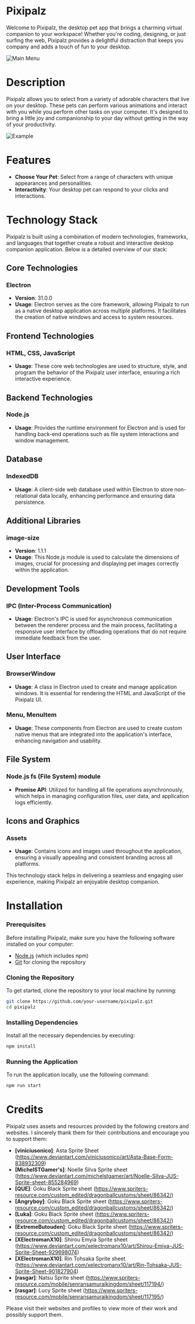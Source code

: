 # Pixipalz

Welcome to Pixipalz, the desktop pet app that brings a charming virtual companion to your workspace! Whether you're coding, designing, or just surfing the web, Pixipalz provides a delightful distraction that keeps you company and adds a touch of fun to your desktop.

![Main Menu](image.png)

# Description

Pixipalz allows you to select from a variety of adorable characters that live on your desktop. These pets can perform various animations and interact with you while you perform other tasks on your computer. It's designed to bring a little joy and companionship to your day without getting in the way of your productivity.

![Example](image-1.png)

# Features

- **Choose Your Pet**: Select from a range of characters with unique appearances and personalities.
- **Interactivity**: Your desktop pet can respond to your clicks and interactions.

# Technology Stack

Pixipalz is built using a combination of modern technologies, frameworks, and languages that together create a robust and interactive desktop companion application. Below is a detailed overview of our stack:

## Core Technologies

### Electron
- **Version**: 31.0.0
- **Usage**: Electron serves as the core framework, allowing Pixipalz to run as a native desktop application across multiple platforms. It facilitates the creation of native windows and access to system resources.

## Frontend Technologies

### HTML, CSS, JavaScript
- **Usage**: These core web technologies are used to structure, style, and program the behavior of the Pixipalz user interface, ensuring a rich interactive experience.

## Backend Technologies

### Node.js
- **Usage**: Provides the runtime environment for Electron and is used for handling back-end operations such as file system interactions and window management.

## Database

### IndexedDB
- **Usage**: A client-side web database used within Electron to store non-relational data locally, enhancing performance and ensuring data persistence.

## Additional Libraries

### image-size
- **Version**: 1.1.1
- **Usage**: This Node.js module is used to calculate the dimensions of images, crucial for processing and displaying pet images correctly within the application.

## Development Tools

### IPC (Inter-Process Communication)
- **Usage**: Electron's IPC is used for asynchronous communication between the renderer process and the main process, facilitating a responsive user interface by offloading operations that do not require immediate feedback from the user.

## User Interface

### BrowserWindow
- **Usage**: A class in Electron used to create and manage application windows. It is essential for rendering the HTML and JavaScript of the Pixipalz UI.

### Menu, MenuItem
- **Usage**: These components from Electron are used to create custom native menus that are integrated into the application's interface, enhancing navigation and usability.

## File System

### Node.js fs (File System) module
- **Promise API**: Utilized for handling all file operations asynchronously, which helps in managing configuration files, user data, and application logs efficiently.

## Icons and Graphics

### Assets
- **Usage**: Contains icons and images used throughout the application, ensuring a visually appealing and consistent branding across all platforms.

This technology stack helps in delivering a seamless and engaging user experience, making Pixipalz an enjoyable desktop companion.

# Installation

### Prerequisites
Before installing Pixipalz, make sure you have the following software installed on your computer:

- [Node.js](https://nodejs.org/en/download/) (which includes npm)
- [Git](https://git-scm.com/) for cloning the repository

### Cloning the Repository
To get started, clone the repository to your local machine by running:

```bash
git clone https://github.com/your-username/pixipalz.git
cd pixipalz
```

### Installing Dependencies
Install all the necessary dependencies by executing:

```bash
npm install
```

### Running the Application
To run the application locally, use the following command:

```bash
npm run start
```


# Credits

Pixipalz uses assets and resources provided by the following creators and websites. I sincerely thank them for their contributions and encourage you to support them:

- **[viniciusonico]**: Asta Sprite Sheet (https://www.deviantart.com/viniciusonico/art/Asta-Base-Form-838932309)
- **[MichelSTGamer's]**: Noelle Silva Sprite sheet (https://www.deviantart.com/michelstgamer/art/Noelle-Silva-JUS-Sprite-sheet-855284969)
- **[QUE]**: Goku Black Sprite sheet (https://www.spriters-resource.com/custom_edited/dragonballcustoms/sheet/86342/)
- **[Angryboy]**: Goku Black Sprite sheet (https://www.spriters-resource.com/custom_edited/dragonballcustoms/sheet/86342/)
- **[Luka]**: Goku Black Sprite sheet (https://www.spriters-resource.com/custom_edited/dragonballcustoms/sheet/86342/)
- **[ExtremeButouden]**: Goku Black Sprite sheet (https://www.spriters-resource.com/custom_edited/dragonballcustoms/sheet/86342/)
- **[XElectromanX10]**: Shirou Emyia Sprite sheet (https://www.deviantart.com/xelectromanx10/art/Shirou-Emiya-JUS-Sprite-Sheet-929698074)
- **[XElectromanX10]**: Rin Tohsaka Sprite sheet (https://www.deviantart.com/xelectromanx10/art/Rin-Tohsaka-JUS-Sprite-Sheet-901827904)
- **[rasgar]**: Natsu Sprite sheet (https://www.spriters-resource.com/mobile/senransamuraikingdom/sheet/117194/)
- **[rasgar]**: Lucy Sprite sheet (https://www.spriters-resource.com/mobile/senransamuraikingdom/sheet/117195/)

Please visit their websites and profiles to view more of their work and possibly support them.